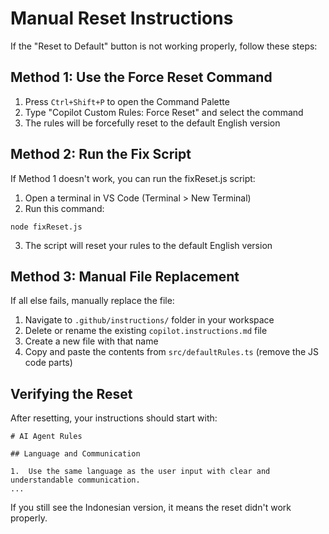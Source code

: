 # Manual Reset Instructions

If the "Reset to Default" button is not working properly, follow these steps:

## Method 1: Use the Force Reset Command

1. Press `Ctrl+Shift+P` to open the Command Palette
2. Type "Copilot Custom Rules: Force Reset" and select the command
3. The rules will be forcefully reset to the default English version

## Method 2: Run the Fix Script

If Method 1 doesn't work, you can run the fixReset.js script:

1. Open a terminal in VS Code (Terminal > New Terminal)
2. Run this command:

```
node fixReset.js
```

3. The script will reset your rules to the default English version

## Method 3: Manual File Replacement

If all else fails, manually replace the file:

1. Navigate to `.github/instructions/` folder in your workspace
2. Delete or rename the existing `copilot.instructions.md` file
3. Create a new file with that name
4. Copy and paste the contents from `src/defaultRules.ts` (remove the JS code parts)

## Verifying the Reset

After resetting, your instructions should start with:

```
# AI Agent Rules

## Language and Communication

1.  Use the same language as the user input with clear and understandable communication.
...
```

If you still see the Indonesian version, it means the reset didn't work properly.
